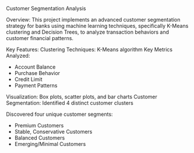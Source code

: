 Customer Segmentation Analysis

Overview:
This project implements an advanced customer segmentation strategy for banks using machine learning techniques, specifically K-Means clustering and Decision Trees, to analyze transaction behaviors and customer financial patterns.

Key Features:
Clustering Techniques: K-Means algorithm
Key Metrics Analyzed:
- Account Balance
- Purchase Behavior
- Credit Limit
- Payment Patterns

Visualization: Box plots, scatter plots, and bar charts
Customer Segmentation: Identified 4 distinct customer clusters 

Discovered four unique customer segments:
- Premium Customers
- Stable, Conservative Customers
- Balanced Customers
- Emerging/Minimal Customers
